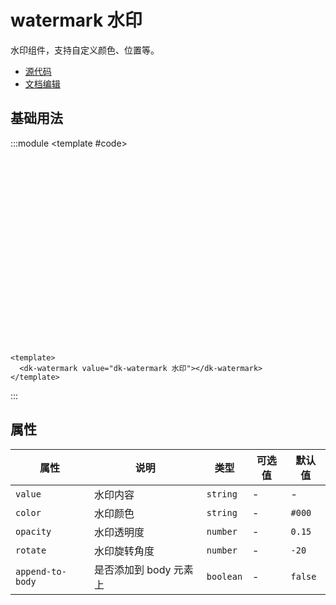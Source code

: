 # watermark 水印

水印组件，支持自定义颜色、位置等。

- [源代码](https://github.com/dk-plus-ui/dk-plus-ui/tree/master/packages/components/dkwatermark)
- [文档编辑](https://github.com/dk-plus-ui/dk-plus-ui/blob/master/docs/zh/components/dkwatermark.md)

## <a id="基础用法">基础用法</a>

:::module
<template #code>

<div class="dk-watermark-box" style="width: 100%;height: 300px;">
  <dk-watermark value="dk-watermark 水印"></dk-watermark>
</div>
</template>

```vue
<template>
  <dk-watermark value="dk-watermark 水印"></dk-watermark>
</template>
```

:::

## 属性

| 属性             | 说明                   | 类型      | 可选值 | 默认值  |
| ---------------- | ---------------------- | --------- | ------ | ------- |
| `value`          | 水印内容               | `string`  | -      | -       |
| `color`          | 水印颜色               | `string`  | -      | `#000`  |
| `opacity`        | 水印透明度             | `number`  | -      | `0.15`  |
| `rotate`         | 水印旋转角度           | `number`  | -      | `-20`   |
| `append-to-body` | 是否添加到 body 元素上 | `boolean` | -      | `false` |

